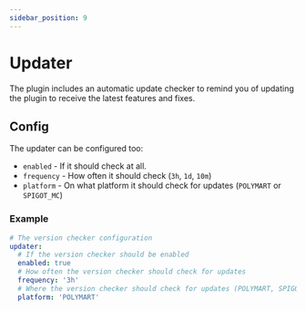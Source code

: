 ```yaml
---
sidebar_position: 9
---
```


# Updater
The plugin includes an automatic update checker to remind you of updating the plugin to receive the latest features and fixes.

## Config
The updater can be configured too:

- `enabled` - If it should check at all.
- `frequency` - How often it should check (`3h`, `1d`, `10m`)
- `platform` - On what platform it should check for updates (`POLYMART` or `SPIGOT_MC`)

### Example
```yaml
# The version checker configuration
updater:
  # If the version checker should be enabled
  enabled: true
  # How often the version checker should check for updates
  frequency: '3h'
  # Where the version checker should check for updates (POLYMART, SPIGOT_MC)
  platform: 'POLYMART'
  ```